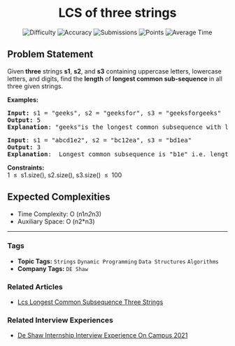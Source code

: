 <h1 align="center">LCS of three strings</h1>

<p align="center">
  <img alt="Difficulty" title="Difficulty" src="https://custom-icon-badges.demolab.com/badge/Difficulty: Medium-1F222E?style=for-the-badge&logoColor=white&logo=fire"/>
  <img alt="Accuracy" title="Accuracy" src="https://custom-icon-badges.demolab.com/badge/Accuracy: 48.52%25-1F222E?style=for-the-badge&logoColor=white&logo=target"/>
  <img alt="Submissions" title="Submissions" src="https://custom-icon-badges.demolab.com/badge/Submissions: 84K+-1F222E?style=for-the-badge&logoColor=white&logo=repo"/>
  <img alt="Points" title="Points" src="https://custom-icon-badges.demolab.com/badge/Points: 4-1F222E?style=for-the-badge&logoColor=white&logo=award"/>
  <img alt="Average Time" title="Average Time" src="https://custom-icon-badges.demolab.com/badge/Average%20Time: N/A-1F222E?style=for-the-badge&logoColor=white&logo=clock"/>
</p>

## Problem Statement

Given<b> three</b> strings <b>s1</b>, <b>s2</b>, and <b>s3</b> containing uppercase letters, lowercase letters, and digits, find the <b>length</b> of <b>longest common sub-sequence </b>in all three given strings.

<b>Examples:</b>

<pre><b>Input: </b>s1 = "geeks", s2 = "geeksfor", s3 = "geeksforgeeks"
<b>Output:</b> 5
<b>Explanation</b>: "geeks"is the longest common subsequence with length 5.
</pre>

<pre><b>Input</b>: s1 = "abcd1e2", s2 = "bc12ea", s3 = "bd1ea"
<b>Output:</b> 3
<b>Explanation</b>:  Longest common subsequence is "b1e" i.e. length = 3.
</pre>

<b>Constraints:</b><br>1  ≤  s1.size(), s2.size(), s3.size()  ≤  100

## Expected Complexities
- Time Complexity: O (n1*n2*n3)
- Auxiliary Space: O (n2*n3)

<hr>

### Tags
- **Topic Tags:** `Strings` `Dynamic Programming` `Data Structures` `Algorithms`
- **Company Tags:** `DE Shaw`

### Related Articles
- [Lcs Longest Common Subsequence Three Strings](https://www.geeksforgeeks.org/lcs-longest-common-subsequence-three-strings/)

### Related Interview Experiences
- [De Shaw Internship Interview Experience On Campus 2021](https://www.geeksforgeeks.org/de-shaw-internship-interview-experience-on-campus-2021/)
